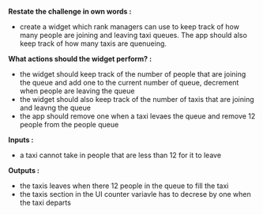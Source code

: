 <strong>Restate the challenge in own words :</strong>

* create a widget which rank managers can use to keep track of how many people are joining and leaving taxi queues. The app should also keep track of how many taxis are quenueing.

<strong>What actions should the widget perform? :</strong>

* the widget should keep track of the number of people that are joining the queue and add one to the current number of queue, decrement when people are leaving the queue
* the widget should also keep track of the number of taxis that are joining and leavng the queue
* the app should remove one when a taxi levaes the queue and remove 12 people from the people queue

<strong>Inputs :</strong>

* a taxi cannot take in people that are less than 12 for it to leave

<strong>Outputs :</strong>

* the taxis leaves when there 12 people in the queue to fill the taxi
* the taxis section in the UI counter variavle has to decrese by one when the taxi departs

